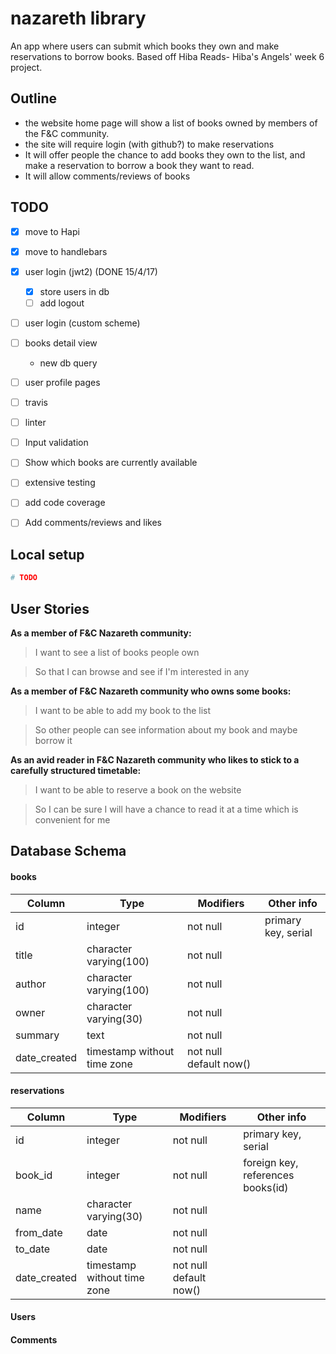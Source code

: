 # nazareth library
An app where users can submit which books they own and make reservations to borrow books.
Based off Hiba Reads- Hiba's Angels' week 6 project.

## Outline
- the website home page will show a list of books owned by members of the F&C community.
- the site will require login (with github?) to make reservations
- It will offer people the chance to add books they own to the list, and make a reservation to borrow a book they want to read.
- It will allow comments/reviews of books

## TODO
- [x] move to Hapi
- [x] move to handlebars

- [x] user login (jwt2) (DONE 15/4/17)
  - [x] store users in db
  - [ ] add logout
- [ ] user login (custom scheme)

- [ ] books detail view
  - new db query
- [ ] user profile pages

- [ ] travis
- [ ] linter
- [ ] Input validation
- [ ] Show which books are currently available

- [ ] extensive testing
- [ ] add code coverage

- [ ] Add comments/reviews and likes

## Local setup
```bash
# TODO
```

## User Stories
**As a member of F&C Nazareth community:**
> I want to see a list of books people own

> So that I can browse and see if I'm interested in any

**As a member of F&C Nazareth community who owns some books:**
> I want to be able to add my book to the list

> So other people can see information about my book and maybe borrow it

**As an avid reader in F&C Nazareth community who likes to stick to a carefully structured timetable:**
> I want to be able to reserve a book on the website

> So I can be sure I will have a chance to read it at a time which is convenient for me

## Database Schema
#### books

Column   |          Type          | Modifiers | Other info
--- | --- | --- | ---
 id           | integer                | not null | primary key, serial
 title        | character varying(100) | not null |
 author       | character varying(100) | not null |
 owner        | character varying(30)  | not null |
 summary      | text                   | not null |
 date_created | timestamp without time zone | not null default now()|


#### reservations
Column    |         Type          | Modifiers | Other info
--- | --- | --- | ---
  id           | integer               | not null | primary key, serial
  book_id      | integer               | not null | foreign key, references books(id)
  name         | character varying(30) | not null |
  from_date    | date                  | not null |
  to_date      | date                  | not null |
  date_created | timestamp without time zone | not null default now() |

#### Users

#### Comments
